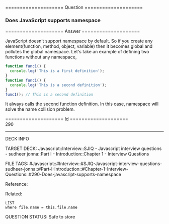 ==================== Question ====================  

### Does JavaScript supports namespace  

==================== Answer ====================  

JavaScript doesn’t support namespace by default. So if you create any
element(function, method, object, variable) then it becomes global and pollutes
the global namespace. Let's take an example of defining two functions without
any namespace,

```javascript
function func1() {
  console.log('This is a first definition');
}
function func1() {
  console.log('This is a second definition');
}
func1(); // This is a second definition
```

It always calls the second function definition. In this case, namespace will
solve the name collision problem.

==================== Id ====================  
290

---

DECK INFO

TARGET DECK: Javascript::Interview::SJIQ - Javascript interview questions - sudheer jonna::Part I - Introduction::Chapter 1 - Interview Questions

FILE TAGS: #Javascript::#Interview::#SJIQ-Javascript-interview-questions-sudheer-jonna::#Part-I-Introduction::#Chapter-1-Interview-Questions::#290-Does-javascript-supports-namespace

Reference:

Related:

```dataview
LIST
where file.name = this.file.name
```

QUESTION STATUS: Safe to store
